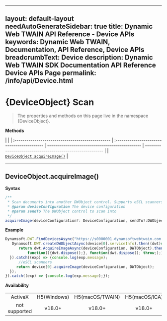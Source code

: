 ----
layout: default-layout
needAutoGenerateSidebar: true
title: Dynamic Web TWAIN API Reference - Device APIs
keywords: Dynamic Web TWAIN, Documentation, API Reference, Device APIs
breadcrumbText: Device
description: Dynamic Web TWAIN SDK Documentation API Reference Device APIs Page
permalink: /info/api/Device.html
---

# {DeviceObject} Scan

> The properties and methods on this page live in the namespace {DeviceObject}.


**Methods**

|                                                   |
| :------------------------------------------------ | :------------------------------------------ | ----------------------------------------------- | --------------------------------------------------------- |
| [`DeviceObject.acquireImage()`](#deviceobject.acquireimage)   |

---

## DeviceObject.acquireImage()

**Syntax**

```typescript
/**
 * Scan documents into another DWObject control. Supports eSCL scanners and all other scanners with limited capabilities.
 * @param deviceConfiguration The device configuration
 * @param sendTo The DWObject control to scan into
 */
acquireImage(deviceConfiguration?: DeviceConfiguration, sendTo?:DWObject ). Promise< boolean>;
```

**Example**

```javascript
Dynamsoft.DWT.FindDevicesAsync("https://s0000001.dynamsoftwebtwain.com:port", 1).then((device[])=>{
   Dynamsoft.DWT.createDWObjectAsync(device[0].serviceInfo).then((dwt)=>{
      return dwt.AcquireImageAsync(deviceConfiguration, DWTObject).then(
          function(){dwt.dispose();}, function(dwt.dispose(); throw;););
  }).catch((exp) => {console.log(exp.message);
      //eSCL scanners
     return device[0].acquireImage(deviceConfiguration, DWTObject);
  });
}).catch((exp) => {console.log(exp.message);});
```

**Availability**
<div class="availability">
<table>

<tr>
<td align="center">ActiveX</td>
<td align="center">H5(Windows)</td>
<td align="center">H5(macOS/TWAIN)</td>
<td align="center">H5(macOS/ICA)</td>
<td align="center">H5(Linux)</td>
<td align="center">WASM</td>
</tr>

<tr>
<td align="center">not supported</td>
<td align="center">v18.0+</td>
<td align="center">v18.0+</td>
<td align="center">v18.0+</td>
<td align="center">v18.0+</td>
<td align="center">not supported</td>
</tr>

</table>
</div>